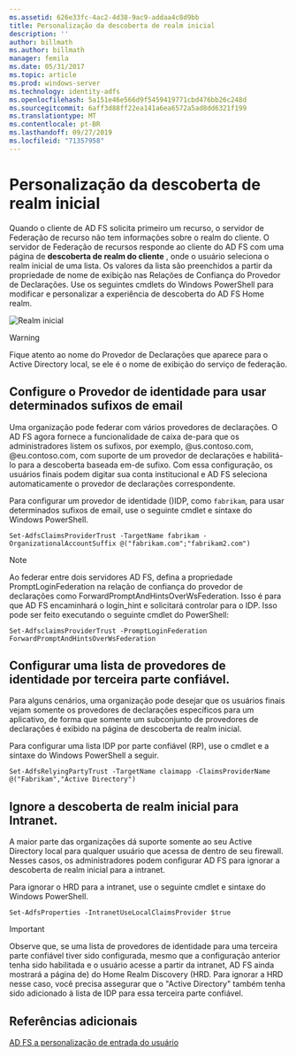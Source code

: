 ```yaml
---
ms.assetid: 626e33fc-4ac2-4d38-9ac9-addaa4c8d9bb
title: Personalização da descoberta de realm inicial
description: ''
author: billmath
ms.author: billmath
manager: femila
ms.date: 05/31/2017
ms.topic: article
ms.prod: windows-server
ms.technology: identity-adfs
ms.openlocfilehash: 5a151e46e566d9f5459419771cbd476bb26c248d
ms.sourcegitcommit: 6aff3d88ff22ea141a6ea6572a5ad8dd6321f199
ms.translationtype: MT
ms.contentlocale: pt-BR
ms.lasthandoff: 09/27/2019
ms.locfileid: "71357958"
---
```

# <a name="home-realm-discovery-customization"></a>Personalização da descoberta de realm inicial


Quando o cliente de AD FS solicita primeiro um recurso, o servidor de Federação de recurso não tem informações sobre o realm do cliente. O servidor de Federação de recursos responde ao cliente do AD FS com uma página de **descoberta de realm do cliente** , onde o usuário seleciona o realm inicial de uma lista. Os valores da lista são preenchidos a partir da propriedade de nome de exibição nas Relações de Confiança do Provedor de Declarações. Use os seguintes cmdlets do Windows PowerShell para modificar e personalizar a experiência de descoberta do AD FS Home realm.  
  
![Realm inicial](media/AD-FS-user-sign-in-customization/ADFS_Blue_Custom4.png)  
  
> [!WARNING]  
> Fique atento ao nome do Provedor de Declarações que aparece para o Active Directory local, se ele é o nome de exibição do serviço de federação.  
  



## <a name="configure-identity-provider-to-use-certain-email-suffixes"></a>Configure o Provedor de identidade para usar determinados sufixos de email  
Uma organização pode federar com vários provedores de declarações. O AD FS agora fornece a funcionalidade de caixa de\-para que os administradores listem os sufixos, por exemplo, @us.contoso.com, @eu.contoso.com, com suporte de um provedor de declarações e habilitá-lo para a descoberta baseada em\-de sufixo. Com essa configuração, os usuários finais podem digitar sua conta institucional e AD FS seleciona automaticamente o provedor de declarações correspondente.  
  
Para configurar um provedor de identidade \(\)IDP, como `fabrikam`, para usar determinados sufixos de email, use o seguinte cmdlet e sintaxe do Windows PowerShell.  
  

`Set-AdfsClaimsProviderTrust -TargetName fabrikam -OrganizationalAccountSuffix @("fabrikam.com";"fabrikam2.com") ` 
 
>[!NOTE]
> Ao federar entre dois servidores AD FS, defina a propriedade PromptLoginFederation na relação de confiança do provedor de declarações como ForwardPromptAndHintsOverWsFederation.  Isso é para que AD FS encaminhará o login_hint e solicitará controlar para o IDP.  Isso pode ser feito executando o seguinte cmdlet do PowerShell:
>
>`Set-AdfsclaimsProviderTrust -PromptLoginFederation ForwardPromptAndHintsOverWsFederation`

## <a name="configure-an-identity-provider-list-per-relying-party"></a>Configurar uma lista de provedores de identidade por terceira parte confiável.  
Para alguns cenários, uma organização pode desejar que os usuários finais vejam somente os provedores de declarações específicos para um aplicativo, de forma que somente um subconjunto de provedores de declarações é exibido na página de descoberta de realm inicial.  
  
Para configurar uma lista IDP por parte confiável \(RP\), use o cmdlet e a sintaxe do Windows PowerShell a seguir.  
  
 
`Set-AdfsRelyingPartyTrust -TargetName claimapp -ClaimsProviderName @("Fabrikam","Active Directory") ` 

  
## <a name="bypass-home-realm-discovery-for-the-intranet"></a>Ignore a descoberta de realm inicial para Intranet.  
A maior parte das organizações dá suporte somente ao seu Active Directory local para qualquer usuário que acessa de dentro de seu firewall. Nesses casos, os administradores podem configurar AD FS para ignorar a descoberta de realm inicial para a intranet.  
  
Para ignorar o HRD para a intranet, use o seguinte cmdlet e sintaxe do Windows PowerShell.  
  

`Set-AdfsProperties -IntranetUseLocalClaimsProvider $true ` 
 
  
> [!IMPORTANT]  
> Observe que, se uma lista de provedores de identidade para uma terceira parte confiável tiver sido configurada, mesmo que a configuração anterior tenha sido habilitada e o usuário acesse a partir da intranet, AD FS ainda mostrará a página de\) do Home Realm Discovery \(HRD. Para ignorar a HRD nesse caso, você precisa assegurar que o "Active Directory" também tenha sido adicionado à lista de IDP para essa terceira parte confiável.  

## <a name="additional-references"></a>Referências adicionais 
[AD FS a personalização de entrada do usuário](AD-FS-user-sign-in-customization.md)  
